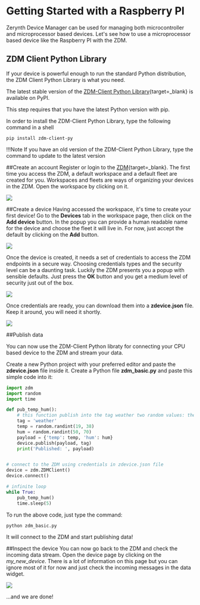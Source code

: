 # Getting Started with a Raspberry PI

Zerynth Device Manager can be used for managing both microcontroller and microprocessor based devices. Let's see how to use
a microprocessor based device like the Raspberry PI with the ZDM.


## ZDM Client Python Library

If your device is powerful enough to run the standard Python distribution, the ZDM Client Python Library is what you need.

The latest stable version of the [ZDM-Client Python Library](https://pypi.org/project/zdm-client-py/){target=_blank} is available on PyPI.

This step requires that you have the latest Python version with pip.

In order to install the ZDM-Client Python Library, type the following command in a shell

````shell
pip install zdm-client-py
````

!!!Note
    If you have an old version of the ZDM-Client Python Library, type the command to update to the latest version


##Create an account
Register or login to the [ZDM](https://zdm.zerynth.com){target=_blank}. The first time you access the ZDM, 
a default workspace and a default fleet are created for you. Workspaces and fleets are ways of organizing your devices in the ZDM.
Open the workspace by clicking on it.

[ ![](img/homepage.png) ](img/homepage.png)


##Create a device
Having accessed the workspace, it's time to create your first device!
Go to the **Devices** tab in the workspace page, then click on the **Add device** button.
In the popup you can provide a human readable name for the device and choose the fleet it will live in.
For now, just accept the default by clicking on the **Add** button.

[ ![](img/newdevice.png) ](img/newdevice.png)

Once the device is created, it needs a set of credentials to access the ZDM endpoints in a secure way.
Choosing credentials types and the security level can be a daunting task. Luckily the ZDM presents you a popup
with sensible defaults. Just press the **OK** button and you get a medium level of security just out of the box.

[ ![](img/devicesecurity.png) ](img/devicesecurity.png)

Once credentials are ready, you can download them into a **zdevice.json** file. Keep it around, you will need it shortly.

[ ![](img/downloadcredentials.png) ](img/downloadcredentials.png)

##Publish data

You can now use the ZDM-Client Python libraty for connecting your CPU based device to the ZDM and stream your data.

Create a new Python project with your preferred editor and paste the **zdevice.json** file inside it.
Create a Python file **zdm_basic.py** and paste this
simple code into it:

````python
import zdm
import random
import time

def pub_temp_hum():
    # this function publish into the tag weather two random values: the temperature and the humidity
    tag = 'weather'
    temp = random.randint(19, 38)
    hum = random.randint(50, 70)
    payload = {'temp': temp, 'hum': hum}
    device.publish(payload, tag)
    print('Published: ', payload)


# connect to the ZDM using credentials in zdevice.json file
device = zdm.ZDMClient()
device.connect()

# infinite loop
while True:
    pub_temp_hum()
    time.sleep(5)
````

To run the above code, just type the command:

````shell
python zdm_basic.py
````

It will connect to the ZDM and start publishing data!

##Inspect the device
You can now go back to the ZDM and check the incoming data stream.
Open the device page by clicking on the *my_new_device*. There is a lot of information on this page but you can ignore most of it for now
and just check the incoming messages in the data widget.

[ ![](img/dataconsole.png) ](img/dataconsole.png)

...and we are done!



<!--stackedit_data:
eyJoaXN0b3J5IjpbLTE0NjY2OTY2NjJdfQ==
-->